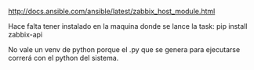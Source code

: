 http://docs.ansible.com/ansible/latest/zabbix_host_module.html

Hace falta tener instalado en la maquina donde se lance la task:
pip install zabbix-api

No vale un venv de python porque el .py que se genera para ejecutarse correrá con el python del sistema.
